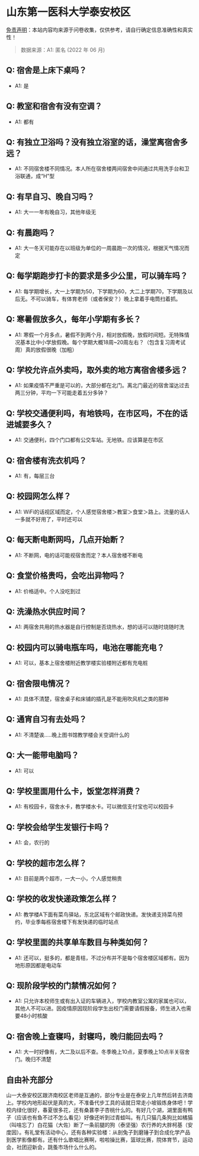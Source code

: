 # 山东第一医科大学泰安校区

[免责声明](https://colleges.chat/#_3)：本站内容均来源于问卷收集，仅供参考，请自行确定信息准确性和真实性！

> 数据来源：A1: 匿名 (2022 年 06 月)

## Q: 宿舍是上床下桌吗？

- A1: 是

## Q: 教室和宿舍有没有空调？

- A1: 都有

## Q: 有独立卫浴吗？没有独立浴室的话，澡堂离宿舍多远？

- A1: 不同宿舍楼不同情况。本人所在宿舍楼两间宿舍中间通过共用洗手台和卫浴联通，成“H”型

## Q: 有早自习、晚自习吗？

- A1: 大一一年有晚自习，其他年级无

## Q: 有晨跑吗？

- A1: 大一冬天可能存在以班级为单位的一周晨跑一次的情况，根据天气情况而定

## Q: 每学期跑步打卡的要求是多少公里，可以骑车吗？

- A1: 每学期增长，大一上学期为50，下学期为60，大二上学期70，下学期及以后无。不可以骑车，有体育老师（或者保安？）晚上拿着手电筒扫着抓。

## Q: 寒暑假放多久，每年小学期有多长？

- A1: 寒假一个月多点，暑假不到两个月，相对放假晚，放假时间短。无特殊情况基本比中小学放假晚。每个学期大概18周\~20周左右？（包含复习周考试周）真的放假很晚（加粗）

## Q: 学校允许点外卖吗，取外卖的地方离宿舍楼多远？

- A1: 如果疫情不严重是可以的，大部分都在北门。离北门最近的宿舍溜达过去两三分钟，平均一下可能走着五分多钟？

## Q: 学校交通便利吗，有地铁吗，在市区吗，不在的话进城要多久？

- A1: 交通便利，四个门口都有公交车站。无地铁。应该算是在市区

## Q: 宿舍楼有洗衣机吗？

- A1: 有，每层三台

## Q: 校园网怎么样？

- A1: WiFi的话视区域而定，个人感觉宿舍楼＞教室＞食堂＞路上。流量的话人一多就不好用了，平时还可以

## Q: 每天断电断网吗，几点开始断？

- A1: 不断网，电的话可能视宿舍而定？本人宿舍楼不断电

## Q: 食堂价格贵吗，会吃出异物吗？

- A1: 价格适中。个人没吃到过

## Q: 洗澡热水供应时间？

- A1: 两宿舍共用的热水器是自行控制是否烧热水，想的话可以随时烧随时洗

## Q: 校园内可以骑电瓶车吗，电池在哪能充电？

- A1: 可以，基本上宿舍楼附近教学楼实验楼附近都有充电桩

## Q: 宿舍限电情况？

- A1: 具体不清楚，宿舍桌子和床铺的插孔是不能用吹风机之类的那种

## Q: 通宵自习有去处吗？

- A1: 不清楚诶.....晚上图书馆教学楼会关空调什么的

## Q: 大一能带电脑吗？

- A1: 可以

## Q: 学校里面用什么卡，饭堂怎样消费？

- A1: 有校园卡，宿舍水卡，教学楼水卡。可以微信支付宝也可以校园卡

## Q: 学校会给学生发银行卡吗？

- A1: 会，农行的

## Q: 学校的超市怎么样？

- A1: 目前是两个超市，一大一小，个人感觉稍贵

## Q: 学校的收发快递政策怎么样？

- A1: 教学楼A下面有菜鸟驿站，东北区域有个邮政快递。发快递支持菜鸟预约，毕业季每栋宿舍楼下有发快递的临时站点

## Q: 学校里面的共享单车数目与种类如何？

- A1: 还可以，挺多的，都是青桔，不过分布并不是每个宿舍楼区域都有。因为地形原因都是电动车

## Q: 现阶段学校的门禁情况如何？

- A1: 只允许本校师生或有出入证的车辆进入，学校内教室公寓的家属也可以，其他人不可以进。因疫情原因现阶段学生出校门需要请假报备，师生进入也需要48小时核酸

## Q: 宿舍晚上查寝吗，封寝吗，晚归能回去吗？

- A1: 大一时好像有，大二及以后不查。冬季晚上10点，夏季晚上10点半关宿舍门。晚归不清楚

## 自由补充部分

山一大泰安校区跟济南校区老师是互通的，部分专业是在泰安上几年然后转去济南上。学校内地形起伏是真的大，不准备代步工具的话就日常走小坡锻炼身体吧！学校内绿化很好，春夏很多花，还有桑葚李子杏桃什么的。有好几个湖，湖里面有鸭子（应该也有鱼不过不怎么看见）好像还听到过青蛙叫。有几只猫几条狗比如橘猫（叫啥忘了）白花猫（大佐）断了一条前腿的狗（泰坚强）农行养的大胖柯基（安度因）。有礼堂有活动中心，还有各种实验楼：从剖兔子到磨锤子到合成化学产品到医学影像都有。还有什么歌唱比赛啊，啦啦操比赛，篮球比赛，院体育节，运动会，社团迎新会，跳蚤市场什么什么的。